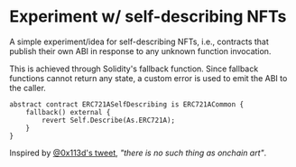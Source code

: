 # Experiment w/ self-describing NFTs

A simple experiment/idea for self-describing NFTs, i.e., contracts that publish their own ABI in response to any unknown function invocation.

This is achieved through Solidity's fallback function. Since fallback functions cannot return any state, a custom error is used to emit the ABI to the caller.

```solidity
abstract contract ERC721ASelfDescribing is ERC721ACommon {
    fallback() external {
        revert Self.Describe(As.ERC721A);
    }
}
```

Inspired by [@0x113d's tweet](https://twitter.com/0x113d/status/1509240522673688582?s=20&t=65IHsHIanz5LJpylDUU6IQ), _"there is no such thing as onchain art"_.